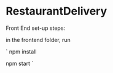 # RestaurantDelivery


Front End set-up steps:

in the frontend folder, run

`
npm install

npm start
`
